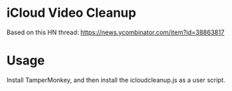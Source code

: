 # iCloud Video Cleanup

Based on this HN thread: https://news.ycombinator.com/item?id=38863817

# Usage

Install TamperMonkey, and then install the icloudcleanup.js as a user script.

